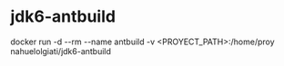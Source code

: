 # jdk6-antbuild

docker run -d --rm --name antbuild -v <PROYECT_PATH>:/home/proy nahuelolgiati/jdk6-antbuild

